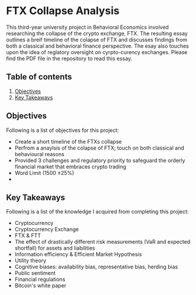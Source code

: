 # FTX Collapse Analysis

This third-year university project in Behavioral Economics involved researching the collapse of the crypto exchange, FTX. The resulting essay outlines a breif timeline of the colapse of FTX and discusses findings from both a classical and behavioral finance perspective. The esay also touches upon the idea of reglatory oversight on cyrpto-curency exchanges. Please find the PDF file in the repository to read this essay.

## Table of contents
1. [Objectives](#objectives)
2. [Key Takeaways](#key_takeaways)

<a name="objectives"></a>
## Objectives
Following is a list of objectives for this project:
- Create a short timeline of the FTXs collapse
- Perfrom a anaylsis of the colapse of FTX; touch on both classical and behavioural reasons
- Provided 3 challenges and regulatory priority to safeguard the orderly financial market that embraces crypto trading
- Word Limit (1500 &pm;25%)
- 
<a name="key_takeaways"></a>
## Key Takeaways
Following is a list of the knowledge I acquired from completing this project:
- Cryptocurrency
- Cryptocurrency Exchange
- FTX & FTT
- The effect of drastically different risk measurements (VaR and expected shortfall) for assets and liabilities
- Information efficiency & Efficient Market Hypothesis
- Utility theory
- Cognitive biases: availability bias, representative bias, herding bias
- Public sentiment
- Financial regulations
- Bitcoin's white paper  
